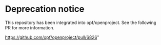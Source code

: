# Deprecation notice

This repository has been integrated into opf/openproject.
See the following PR for more information.

https://github.com/opf/openproject/pull/6826"
